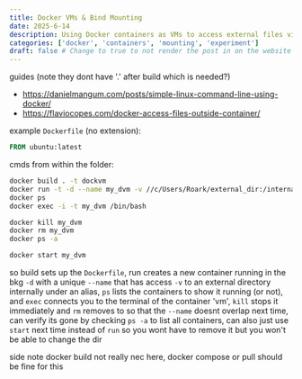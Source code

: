 ```yaml
---
title: Docker VMs & Bind Mounting
date: 2025-6-14
description: Using Docker containers as VMs to access external files via bind mounting
categories: ['docker', 'containers', 'mounting', 'experiment']
draft: false # Change to true to not render the post in on the website
---
```


guides (note they dont have '.' after build which is needed?)
- https://danielmangum.com/posts/simple-linux-command-line-using-docker/ 
- https://flaviocopes.com/docker-access-files-outside-container/ 

example `Dockerfile` (no extension):

```dockerfile
FROM ubuntu:latest
```

cmds from within the folder:

```bash
docker build . -t dockvm
docker run -t -d --name my_dvm -v //c/Users/Roark/external_dir:/internal_dir dockvm
docker ps
docker exec -i -t my_dvm /bin/bash

docker kill my_dvm
docker rm my_dvm
docker ps -a

docker start my_dvm
```

so build sets up the `Dockerfile`, run creates a new container running in the bkg `-d` with a unique `--name` that has access `-v` to an external directory internally under an alias, `ps` lists the containers to show it running (or not), and `exec` connects you to the terminal of the container 'vm', `kill` stops it immediately and `rm` removes to so that the `--name` doesnt overlap next time, can verify its gone by checking `ps -a` to list all containers, can also just use `start` next time instead of `run` so you wont have to remove it but you won't be able to change the dir

side note docker build not really nec here, docker compose or pull should be fine for this